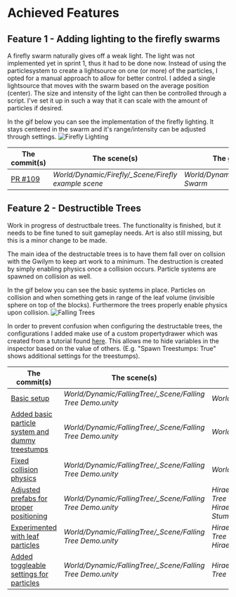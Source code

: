 Achieved Features
==================

## Feature 1 - Adding lighting to the firefly swarms
A firefly swarm naturally gives off a weak light. The light was not implemented yet in sprint 1, thus it had to be done now. Instead of using the particlesystem to create a lightsource on one (or more) of the particles, I opted for a manual approach to allow for better control. I added a single lightsource that moves with the swarm based on the average position (center). The size and intensity of the light can then be controlled through a script. I've set it up in such a way that it can scale with the amount of particles if desired.

In the gif below you can see the implementation of the firefly lighting. It stays centered in the swarm and it's range/intensity can be adjusted through settings.
![Firefly Lighting](https://github.com/ZizWing/Hiraeth-Public-Logs/blob/master/week_3/products/Achieved%20Features/Firefly%20Lighting.gif)

|The commit(s)|The scene(s)|The gameobject(s)|The script(s)|
|---------|--------|--------------|----------|
|[PR #109](https://github.com/HANICA-GAME/sep2018-game-hireath/pull/109)| _World/Dynamic/Firefly/\_Scene/Firefly example scene_ | _World/Dynamic/Firefly/Prefab/Firefly Swarm_ | _World/Dynamic/Firefly/Scripts/Controllers/FireflyLightController_

## Feature 2 - Destructible Trees
Work in progress of destructbale trees. The functionality is finished, but it needs to be fine tuned to suit gameplay needs. Art is also still missing, but this is a minor change to be made.

The main idea of the destructable trees is to have them fall over on collsion with the Gwilym to keep art work to a minimum. The destruction is created by simply enabling physics once a collision occurs. Particle systems are spawned on collision as well.

In the gif below you can see the basic systems in place. Particles on collision and when something gets in range of the leaf volume (invisible sphere on top of the blocks). Furthermore the trees properly enable physics upon collision.
![Falling Trees](https://github.com/ZizWing/Hiraeth-Public-Logs/blob/master/week_3/products/Achieved%20Features/Falling%20Trees%20(No%20Art).gif)

In order to prevent confusion when configuring the destructable trees, the configurations I added make use of a custom propertydrawer which was created from a tutorial found [here](http://www.brechtos.com/hiding-or-disabling-inspector-properties-using-propertydrawers-within-unity-5/). This allows me to hide variables in the inspector based on the value of others. (E.g. "Spawn Treestumps: True" shows additional settings for the treestumps).

|The commit(s)|The scene(s)|The gameobject(s)|The script(s)|
|---------|--------|--------------|----------|
| [Basic setup](https://github.com/HANICA-GAME/sep2018-game-hireath/commit/895a40254617877984497d83b18939d7ff290237)| _World/Dynamic/FallingTree/\_Scene/Falling Tree Demo.unity_ | _World/Dynamic/FallingTree/Prefabs/Dummies/Dummy Tree_ | _Hiraeth/Assets/World/Dynamic/FallingTree/Scripts/FallingTreeController.cs_ _Hiraeth/Assets/World/Dynamic/FallingTree/Scripts/FallingTreeStats.cs_ |
| [Added basic particle system and dummy treestumps](https://github.com/HANICA-GAME/sep2018-game-hireath/commit/cc9f903ba814b3a5990339e805b6a2fecb6031be) | _World/Dynamic/FallingTree/\_Scene/Falling Tree Demo.unity_ | _World/Dynamic/FallingTree/Prefabs/Dummies/Dummy Tree_ | _Hiraeth/Assets/World/Dynamic/FallingTree/Scripts/FallingTreeController.cs_ |
| [Fixed collision physics](https://github.com/HANICA-GAME/sep2018-game-hireath/commit/8258890646849e302a1c7df16ba174ae646b6230) | _World/Dynamic/FallingTree/\_Scene/Falling Tree Demo.unity_ | _World/Dynamic/FallingTree/Prefabs/Dummies/Dummy Tree_ | _ Hiraeth/Assets/World/Dynamic/FallingTree/Scripts/FallingTreeController.cs_ |
| [Adjusted prefabs for proper positioning](https://github.com/HANICA-GAME/sep2018-game-hireath/commit/9bdce307cdd3a011fd6f46a8818f8732f89bbb50) | _World/Dynamic/FallingTree/\_Scene/Falling Tree Demo.unity_ | _Hiraeth/Assets/World/Dynamic/FallingTree/Prefabs/Dummies/Dummy Tree_ _Hiraeth/Assets/World/Dynamic/FallingTree/Prefabs/Dummies/Dummy Stump_ | _Hiraeth/Assets/World/Dynamic/FallingTree/Scripts/FallingTreeController.cs_ |
| [Experimented with leaf particles](https://github.com/HANICA-GAME/sep2018-game-hireath/commit/ef6a2226b91e374c733665d6f20d501eb51f579a) | _World/Dynamic/FallingTree/\_Scene/Falling Tree Demo.unity_ | _Hiraeth/Assets/World/Dynamic/FallingTree/Prefabs/Dummies/Dummy Tree_ _Hiraeth/Assets/World/Dynamic/FallingTree/Prefabs/LeafParticles_ | _Hiraeth/Assets/World/Dynamic/FallingTree/Scripts/FallingTreeLeafController.cs_ |
| [Added toggleable settings for particles](https://github.com/HANICA-GAME/sep2018-game-hireath/commit/2aec81f2fa734261ab7e41369e762feb1316dee3) | _World/Dynamic/FallingTree/\_Scene/Falling Tree Demo.unity_ | _Hiraeth/Assets/World/Dynamic/FallingTree/Prefabs/Dummies/Dummy Tree_ | _Hiraeth/Assets/World/Dynamic/FallingTree/Scripts/FallingTreeStats.cs_ _Hiraeth/Assets/World/Dynamic/FallingTree/Scripts/FallingTreeLeafController.cs_ _Hiraeth/Assets/World/Dynamic/FallingTree/Scripts/FallingTreeController.cs_ |
